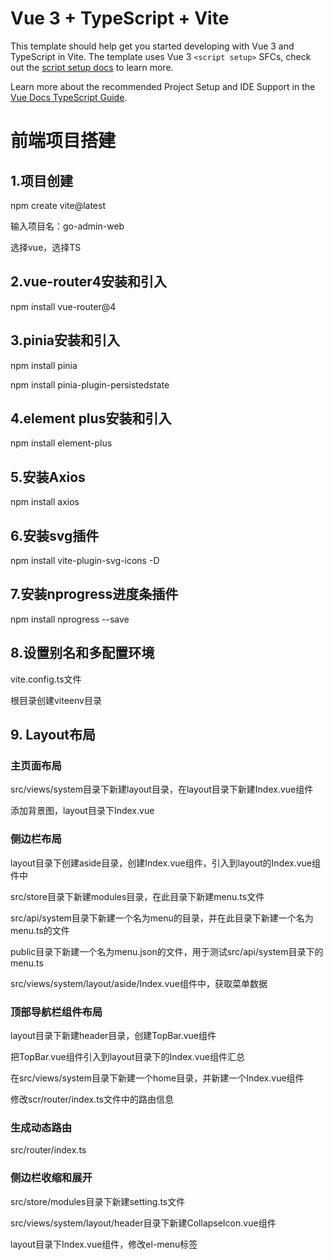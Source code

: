 # Vue 3 + TypeScript + Vite

This template should help get you started developing with Vue 3 and TypeScript in Vite. The template uses Vue 3 `<script setup>` SFCs, check out the [script setup docs](https://v3.vuejs.org/api/sfc-script-setup.html#sfc-script-setup) to learn more.

Learn more about the recommended Project Setup and IDE Support in the [Vue Docs TypeScript Guide](https://vuejs.org/guide/typescript/overview.html#project-setup).

# 前端项目搭建

## 1.项目创建

npm create vite@latest

输入项目名：go-admin-web

选择vue，选择TS

## 2.vue-router4安装和引入

npm install vue-router@4

## 3.pinia安装和引入

npm install pinia

npm install pinia-plugin-persistedstate

## 4.element plus安装和引入

npm install element-plus

## 5.安装Axios

npm install axios

## 6.安装svg插件

npm install vite-plugin-svg-icons -D

## 7.安装nprogress进度条插件

npm install nprogress --save

## 8.设置别名和多配置环境

vite.config.ts文件

根目录创建viteenv目录

## 9. Layout布局

### 主页面布局

src/views/system目录下新建layout目录，在layout目录下新建Index.vue组件

添加背景图，layout目录下Index.vue

### 侧边栏布局

layout目录下创建aside目录，创建Index.vue组件，引入到layout的Index.vue组件中

src/store目录下新建modules目录，在此目录下新建menu.ts文件

src/api/system目录下新建一个名为menu的目录，并在此目录下新建一个名为menu.ts的文件

public目录下新建一个名为menu.json的文件，用于测试src/api/system目录下的menu.ts

src/views/system/layout/aside/Index.vue组件中，获取菜单数据

### 顶部导航栏组件布局

layout目录下新建header目录，创建TopBar.vue组件

把TopBar.vue组件引入到layout目录下的Index.vue组件汇总

在src/views/system目录下新建一个home目录，并新建一个Index.vue组件

修改scr/router/index.ts文件中的路由信息

### 生成动态路由

src/router/index.ts

### 侧边栏收缩和展开

src/store/modules目录下新建setting.ts文件

src/views/system/layout/header目录下新建CollapseIcon.vue组件

layout目录下Index.vue组件，修改el-menu标签
